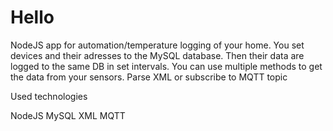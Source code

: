 <h1>Hello</h1>

NodeJS app for automation/temperature logging of your home. You set devices and their adresses to the MySQL database. Then their data are logged to the same DB in set intervals. You can use multiple methods to get the data from your sensors. Parse XML or subscribe to MQTT topic

Used technologies

NodeJS
MySQL
XML
MQTT